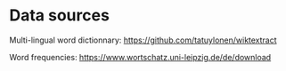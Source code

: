 # Data sources

Multi-lingual word dictionnary: https://github.com/tatuylonen/wiktextract

Word frequencies: https://www.wortschatz.uni-leipzig.de/de/download
